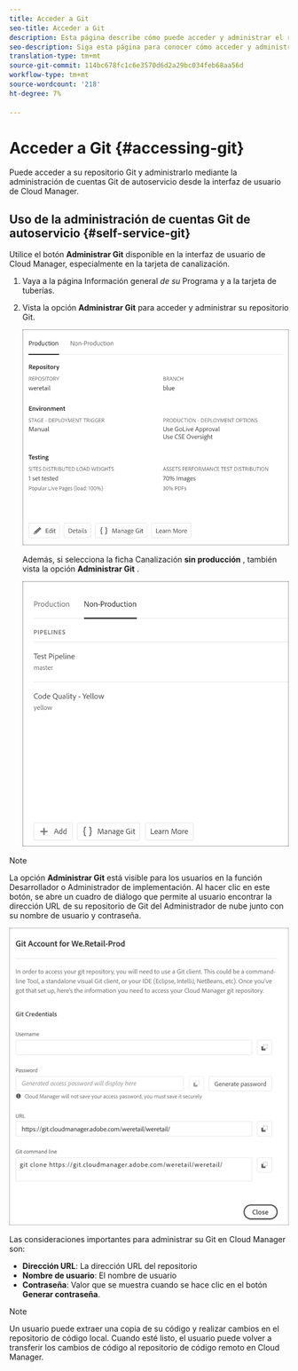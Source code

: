 ```yaml
---
title: Acceder a Git
seo-title: Acceder a Git
description: Esta página describe cómo puede acceder y administrar el repositorio Git.
seo-description: Siga esta página para conocer cómo acceder y administrar su repositorio Git.
translation-type: tm+mt
source-git-commit: 114bc678fc1c6e3570d6d2a29bc034feb68aa56d
workflow-type: tm+mt
source-wordcount: '218'
ht-degree: 7%

---
```



# Acceder a Git {#accessing-git}

Puede acceder a su repositorio Git y administrarlo mediante la administración de cuentas Git de autoservicio desde la interfaz de usuario de Cloud Manager.

## Uso de la administración de cuentas Git de autoservicio {#self-service-git}

Utilice el botón **Administrar Git** disponible en la interfaz de usuario de Cloud Manager, especialmente en la tarjeta de canalización.

1. Vaya a la página Información general *de su* Programa y a la tarjeta de tuberías.

1. Vista la opción **Administrar Git** para acceder y administrar su repositorio Git.

   ![](assets/manage-git1.png)

   Además, si selecciona la ficha Canalización **sin producción** , también vista la opción **Administrar Git** .

   ![](assets/manage-git-new2.png)

>[!NOTE]
>La opción **Administrar Git** está visible para los usuarios en la función Desarrollador o Administrador de implementación. Al hacer clic en este botón, se abre un cuadro de diálogo que permite al usuario encontrar la dirección URL de su repositorio de Git del Administrador de nube junto con su nombre de usuario y contraseña.

![](assets/manage-git3.png)

Las consideraciones importantes para administrar su Git en Cloud Manager son:

* **Dirección URL**: La dirección URL del repositorio
* **Nombre de usuario**: El nombre de usuario
* **Contraseña**: Valor que se muestra cuando se hace clic en el botón **Generar contraseña**.


>[!NOTE]
>
>Un usuario puede extraer una copia de su código y realizar cambios en el repositorio de código local. Cuando esté listo, el usuario puede volver a transferir los cambios de código al repositorio de código remoto en Cloud Manager.

